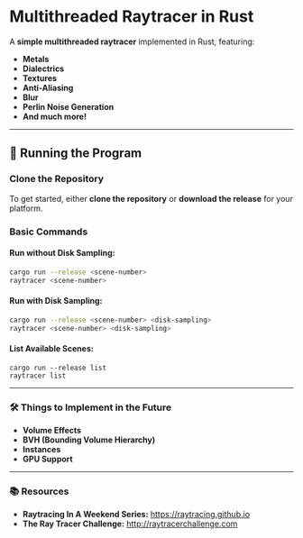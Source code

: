 # Multithreaded Raytracer in Rust

A **simple multithreaded raytracer** implemented in Rust, featuring:

- **Metals**
- **Dialectrics**
- **Textures**
- **Anti-Aliasing**
- **Blur**
- **Perlin Noise Generation**
- **And much more!**

---

## 🚀 Running the Program

### Clone the Repository
To get started, either **clone the repository** or **download the release** for your platform.

### Basic Commands
#### Run without Disk Sampling:
```bash
cargo run --release <scene-number>
raytracer <scene-number>
```

#### Run with Disk Sampling:
```bash
cargo run --release <scene-number> <disk-sampling>
raytracer <scene-number> <disk-sampling>
```

#### List Available Scenes:
```
cargo run --release list
raytracer list
```
---
### 🛠️ Things to Implement in the Future

- **Volume Effects**
- **BVH (Bounding Volume Hierarchy)**
- **Instances**
- **GPU Support**

---
### 📚 Resources
- **Raytracing In A Weekend Series:** https://raytracing.github.io
- **The Ray Tracer Challenge:** http://raytracerchallenge.com
 
